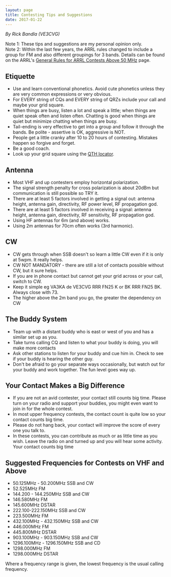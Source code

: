 ```yaml
---
layout: page
title: Contesting Tips and Suggestions
date: 2017-01-22
---
```


*By Rick Bandla (VE3CVG)*

Note 1: These tips and suggestions are my personal opinion only.  
Note 2: Within the last few years, the ARRL rules changed to include a group for
FM and also different groupings for 3 bands. Details can be found on the ARRL's
[General Rules for ARRL Contests Above 50 MHz](http://www.arrl.org/general-rules-for-arrl-contests-above-50-mhz)
page.

## Etiquette

* Use and learn conventional phonetics. Avoid cute phonetics unless they are very common expressions or very obvious.
* For EVERY string of CQs and EVERY string of QRZs include your call and maybe your grid square.
* When things are busy, listen a lot and speak a little; when things are quiet speak often and listen often. Chatting is good when things are quiet but minimize chatting when things are busy.
* Tail-ending is very effective to get into a group and follow it through the bands. Be polite - assertive is OK, aggressive is NOT.
* People get a little cranky after 10 to 20 hours of contesting. Mistakes happen so forgive and forget.
* Be a good coach.
* Look up your grid square using the [QTH locator](http://qthlocator.free.fr/index.php).

## Antenna

* Most VHF and up contesters employ horizontal polarization.
* The signal strength penalty for cross polarization is about 20dBm but communication is still possible so TRY it.
* There are at least 5 factors involved in getting a signal out: antenna height, antenna gain, directivity, RF power level, RF propagation god.
* There are at least 5 factors involved in receiving a signal: antenna height, antenna gain, directivity, RF sensitivity, RF propagation god.
* Using HF antennas for 6m (and above) works.
* Using 2m antennas for 70cm often works (3rd harmonic).

## CW

* CW gets through when SSB doesn't so learn a little CW even if it is only at 5wpm. It really helps.
* CW NOT MANDATORY - there are still a lot of contacts possible without CW, but it sure helps.
* If you are in phone contact but cannot get your grid across or your call, switch to CW.
* Keep it simple eg VA3KA de VE3CVG RRR FN25 K  or BK RRR FN25 BK. Always close with 73.
* The higher above the 2m band you go, the greater the dependency on CW

## The Buddy System

* Team up with a distant buddy who is east or west of you and has a similar set up as you.
* Take turns calling CQ and listen to what your buddy is doing, you will make more contacts
* Ask other stations to listen for your buddy and cue him in. Check to see if your buddy is hearing the other guy.
* Don't be afraid to go your separate ways occasionally, but watch out for your buddy and work together. The fun level goes way up.

## Your Contact Makes a Big Difference

* If you are not an avid contester, your contact still counts big time. Please turn on your radio and support your buddies, you might even want to join in for the whole contest.
* In most upper frequency contests, the contact count is quite low so your contact counts big time.
* Please do not hang back, your contact will improve the score of every one you talk to.
* In these contests, you can contribute as much or as little time as you wish. Leave the radio on and turned up and you will hear some activity. Your contact counts big time

## Suggested Frequencies for Contests on VHF and Above

* 50.125MHz - 50.200MHz SSB and CW
* 52.525MHz FM
* 144.200 - 144.250MHz SSB and CW
* 146.580MHz FM
* 145.600MHz DSTAR
* 222.100-222.150MHz SSB and CW
* 223.500MHz FM
* 432.100MHz - 432.150MHz SSB and CW
* 446.000MHz FM
* 445.800MHz DSTAR
* 903.100MHz - 903.150MHz SSB and CW
* 1296.100MHz - 1296.150MHz SSB and CD
* 1298.000MHz FM
* 1298.000MHz DSTAR

Where a frequency range is given, the lowest frequency is the usual calling
frequency.
